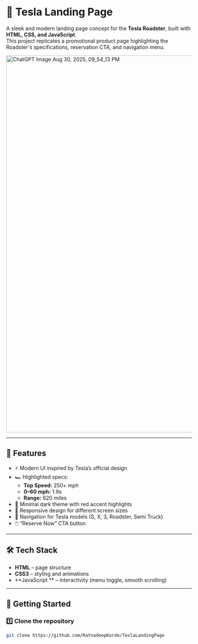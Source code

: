 # 🚗 Tesla Landing Page  

A sleek and modern landing page concept for the **Tesla Roadster**, built with **HTML, CSS, and JavaScript**.  
This project replicates a promotional product page highlighting the Roadster's specifications, reservation CTA, and navigation menu.  

  
<img width="1536" height="1024" alt="ChatGPT Image Aug 30, 2025, 09_54_13 PM" src="https://github.com/user-attachments/assets/cd273c2f-819e-4ada-8be0-0d61cd1b8486" />


---

## 📌 Features  
- ⚡ Modern UI inspired by Tesla’s official design  
- 🏎️ Highlighted specs:  
  - **Top Speed:** 250+ mph  
  - **0–60 mph:** 1.9s  
  - **Range:** 620 miles  
- 🎨 Minimal dark theme with red accent highlights  
- 📱 Responsive design for different screen sizes  
- 🔗 Navigation for Tesla models (S, X, 3, Roadster, Semi Truck)  
- 🖱️ “Reserve Now” CTA button  

---

## 🛠️ Tech Stack  
- **HTML** – page structure  
- **CSS3** – styling and animations  
- **JavaScript ** – interactivity (menu toggle, smooth scrolling)  

---

## 🚀 Getting Started  

### 1️⃣ Clone the repository  
```bash
git clone https://github.com/RatnadeepKorde/TeslaLandingPage

